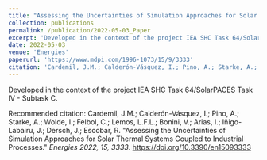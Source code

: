 ```yaml
---
title: "Assessing the Uncertainties of Simulation Approaches for Solar Thermal Systems Coupled to Industrial Processes"
collection: publications
permalink: /publication/2022-05-03_Paper
excerpt: 'Developed in the context of the project IEA SHC Task 64/SolarPACES Task IV - Subtask C.'
date: 2022-05-03
venue: 'Energies'
paperurl: 'https://www.mdpi.com/1996-1073/15/9/3333'
citation: 'Cardemil, J.M.; Calderón-Vásquez, I.; Pino, A.; Starke, A.; Wolde, I.; Felbol, C.; Lemos, L.F.L.; Bonini, V.; Arias, I.; Iñigo-Labairu, J.; Dersch, J.; Escobar, R. &quot;Assessing the Uncertainties of Simulation Approaches for Solar Thermal Systems Coupled to Industrial Processes.&quot; <i>Energies 2022, 15, 3333</i>. https://doi.org/10.3390/en15093333'
---
```


Developed in the context of the project IEA SHC Task 64/SolarPACES Task IV - Subtask C.

Recommended citation: Cardemil, J.M.; Calderón-Vásquez, I.; Pino, A.; Starke, A.; Wolde, I.; Felbol, C.; Lemos, L.F.L.; Bonini, V.; Arias, I.; Iñigo-Labairu, J.; Dersch, J.; Escobar, R. &quot;Assessing the Uncertainties of Simulation Approaches for Solar Thermal Systems Coupled to Industrial Processes.&quot; <i>Energies 2022, 15, 3333</i>. https://doi.org/10.3390/en15093333
